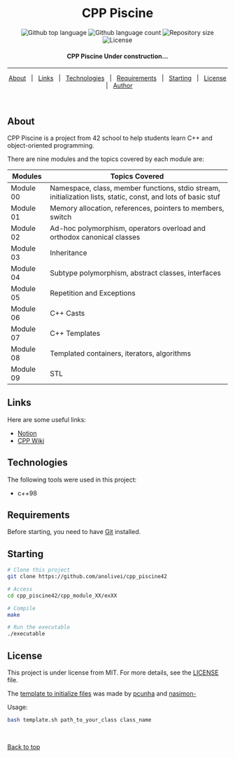 <div align="center" id="top"> 

  &#xa0;

</div>

<h1 align="center"> CPP Piscine </h1>

<p align="center">
  <img alt="Github top language" src="https://img.shields.io/github/languages/top/anolivei/cpp_piscine42?color=2596be">

  <img alt="Github language count" src="https://img.shields.io/github/languages/count/anolivei/cpp_piscine42?color=2596be">

  <img alt="Repository size" src="https://img.shields.io/github/repo-size/anolivei/cpp_piscine42?color=2596be">

  <img alt="License" src="https://img.shields.io/github/license/anolivei/cpp_piscine42?color=2596be">

</p>



<h4 align="center"> 
CPP Piscine Under construction...
</h4> 

<hr>

<p align="center">
  <a href="about">About</a> &#xa0; | &#xa0; 
  <a href="features">Links</a> &#xa0; | &#xa0;
  <a href="technologies">Technologies</a> &#xa0; | &#xa0;
  <a href="requirements">Requirements</a> &#xa0; | &#xa0;
  <a href="starting">Starting</a> &#xa0; | &#xa0;
  <a href="license">License</a> &#xa0; | &#xa0;
  <a href="https://github.com/anolivei" target="_blank">Author</a>
</p>

<br>

## About ##

CPP Piscine is a project from 42 school to help students learn C++ and object-oriented programming.

There are nine modules and the topics covered by each module are:

|     Modules    |                                                 Topics Covered                                                |
| --------------| ------------------------------------------------------------------------------------------------------------- |
| Module 00 | Namespace, class, member functions, stdio stream, initialization lists, static, const, and lots of basic stuf |
| Module 01 | Memory allocation, references, pointers to members, switch | |
| Module 02 | Ad-hoc polymorphism, operators overload and orthodox canonical classes |
| Module 03 | Inheritance |
| Module 04 | Subtype polymorphism, abstract classes, interfaces |
| Module 05 | Repetition and Exceptions |
| Module 06 | C++ Casts |
| Module 07 | C++ Templates |
| Module 08 | Templated containers, iterators, algorithms |
| Module 09 | STL |

## Links ##
Here are some useful links:
- [Notion](https://www.notion.so/CPP-Piscine-e28af1f755bf4af6b955cb445b4ad6a3)
- [CPP Wiki](https://github.com/qingqingqingli/CPP/wiki)

## Technologies ##

The following tools were used in this project:

- c++98

## Requirements ##

Before starting, you need to have [Git](https://git-scm.com) installed.

## Starting ##

```bash
# Clone this project
git clone https://github.com/anolivei/cpp_piscine42

# Access
cd cpp_piscine42/cpp_module_XX/exXX

# Compile
make

# Run the executable
./executable
```

## License ##

This project is under license from MIT. For more details, see the [LICENSE](LICENSE.md) file.

The [template to initialize files](https://github.com/anolivei/cpp_piscine42/tree/main/template_to_initialize_files) was made by [pcunha](https://github.com/pcc19) and [nasimon-](https://github.com/nayran)

Usage:

```bash
bash template.sh path_to_your_class class_name
```


&#xa0;

<a href="#top">Back to top</a>
